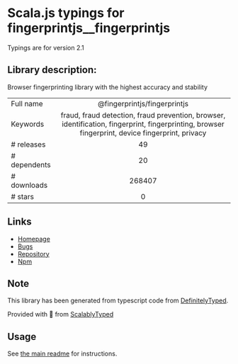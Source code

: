 
# Scala.js typings for fingerprintjs__fingerprintjs

Typings are for version 2.1

## Library description:
Browser fingerprinting library with the highest accuracy and stability

|                    |                 |
| ------------------ | :-------------: |
| Full name          | @fingerprintjs/fingerprintjs |
| Keywords           | fraud, fraud detection, fraud prevention, browser, identification, fingerprint, fingerprinting, browser fingerprint, device fingerprint, privacy |
| # releases         | 49 |
| # dependents       | 20 |
| # downloads        | 268407 |
| # stars            | 0 |

## Links
- [Homepage](https://github.com/fingerprintjs/fingerprintjs)
- [Bugs](https://github.com/fingerprintjs/fingerprintjs/issues)
- [Repository](https://github.com/fingerprintjs/fingerprintjs)
- [Npm](https://www.npmjs.com/package/%40fingerprintjs%2Ffingerprintjs)
    


## Note
This library has been generated from typescript code from [DefinitelyTyped](https://definitelytyped.org).

Provided with :purple_heart: from [ScalablyTyped](https://github.com/oyvindberg/ScalablyTyped)

## Usage
See [the main readme](../../readme.md) for instructions.


